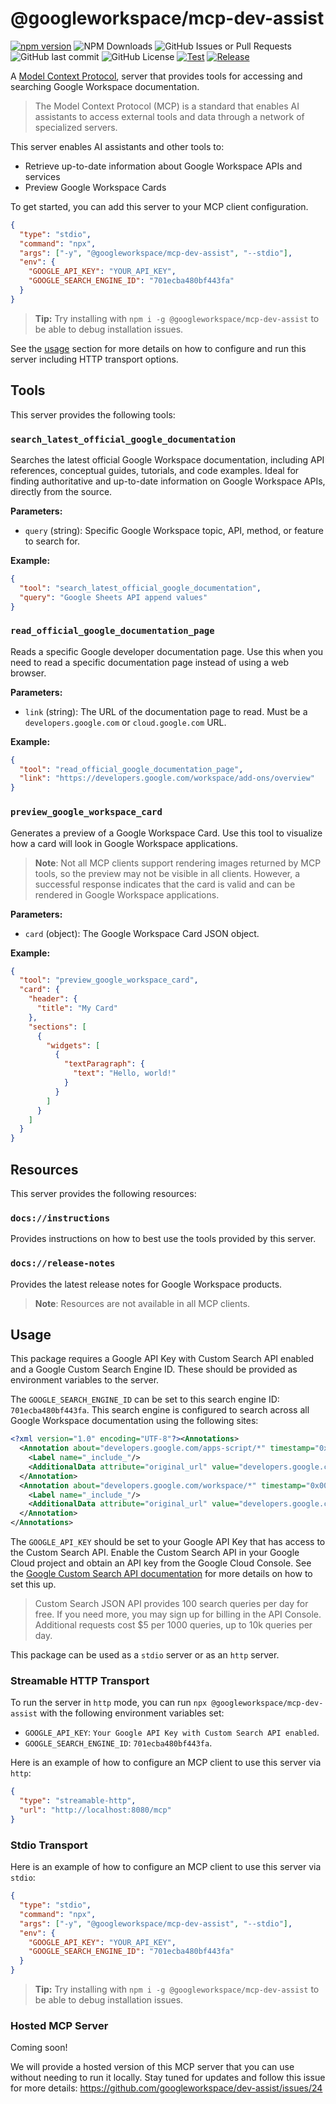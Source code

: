 # @googleworkspace/mcp-dev-assist

[![npm version](https://img.shields.io/npm/v/%40googleworkspace%2Fmcp-dev-assist)](https://www.npmjs.com/package/@googleworkspace/mcp-dev-assist)
![NPM Downloads](https://img.shields.io/npm/dm/%40googleworkspace%2Fmcp-dev-assist)
![GitHub Issues or Pull Requests](https://img.shields.io/github/issues/googleworkspace/dev-assist)
![GitHub last commit](https://img.shields.io/github/last-commit/googleworkspace/dev-assist)
![GitHub License](https://img.shields.io/github/license/googleworkspace/dev-assist)
[![Test](https://github.com/googleworkspace/dev-assist/actions/workflows/test.yml/badge.svg)](https://github.com/googleworkspace/dev-assist/actions/workflows/test.yml)
[![Release](https://github.com/googleworkspace/dev-assist/actions/workflows/release.yml/badge.svg)](https://github.com/googleworkspace/dev-assist/actions/workflows/release.yml)

A [Model Context Protocol](https://modelcontextprotocol.io/), server that provides tools for accessing and searching Google Workspace documentation.

> The Model Context Protocol (MCP) is a standard that enables AI assistants to access external tools and data through a network of specialized servers.

This server enables AI assistants and other tools to:

- Retrieve up-to-date information about Google Workspace APIs and services
- Preview Google Workspace Cards

To get started, you can add this server to your MCP client configuration.

```json
{
  "type": "stdio",
  "command": "npx",
  "args": ["-y", "@googleworkspace/mcp-dev-assist", "--stdio"],
  "env": {
    "GOOGLE_API_KEY": "YOUR_API_KEY",
    "GOOGLE_SEARCH_ENGINE_ID": "701ecba480bf443fa"
  }
}
```

> **Tip:** Try installing with `npm i -g @googleworkspace/mcp-dev-assist` to be able to debug installation issues.

See the [usage](https://github.com/googleworkspace/dev-assist/tree/main/packages/mcp-dev-assist#usage) section for more details on how to configure and run this server including HTTP transport options.

## Tools

This server provides the following tools:

### `search_latest_official_google_documentation`

Searches the latest official Google Workspace documentation, including API references, conceptual guides, tutorials, and code examples. Ideal for finding authoritative and up-to-date information on Google Workspace APIs, directly from the source.

**Parameters:**

- `query` (string): Specific Google Workspace topic, API, method, or feature to search for.

**Example:**

```json
{
  "tool": "search_latest_official_google_documentation",
  "query": "Google Sheets API append values"
}
```

### `read_official_google_documentation_page`

Reads a specific Google developer documentation page. Use this when you need to read a specific documentation page instead of using a web browser.

**Parameters:**

- `link` (string): The URL of the documentation page to read. Must be a `developers.google.com` or `cloud.google.com` URL.

**Example:**

```json
{
  "tool": "read_official_google_documentation_page",
  "link": "https://developers.google.com/workspace/add-ons/overview"
}
```

### `preview_google_workspace_card`

Generates a preview of a Google Workspace Card. Use this tool to visualize how a card will look in Google Workspace applications.

> **Note**: Not all MCP clients support rendering images returned by MCP tools, so the preview may not be visible in all clients. However, a successful response indicates that the card is valid and can be rendered in Google Workspace applications.

**Parameters:**

- `card` (object): The Google Workspace Card JSON object.

**Example:**

```json
{
  "tool": "preview_google_workspace_card",
  "card": {
    "header": {
      "title": "My Card"
    },
    "sections": [
      {
        "widgets": [
          {
            "textParagraph": {
              "text": "Hello, world!"
            }
          }
        ]
      }
    ]
  }
}
```

## Resources

This server provides the following resources:

### `docs://instructions`

Provides instructions on how to best use the tools provided by this server.

### `docs://release-notes`

Provides the latest release notes for Google Workspace products.

> **Note**: Resources are not available in all MCP clients.

## Usage

This package requires a Google API Key with Custom Search API enabled and a Google Custom Search Engine ID. These should be provided as environment variables to the server.

The `GOOGLE_SEARCH_ENGINE_ID` can be set to this search engine ID: `701ecba480bf443fa`. This search engine is configured to search across all Google Workspace documentation using the following sites:

```xml
<?xml version="1.0" encoding="UTF-8"?><Annotations>
  <Annotation about="developers.google.com/apps-script/*" timestamp="0x00063584435f37fd" score="1.0">
    <Label name="_include_"/>
    <AdditionalData attribute="original_url" value="developers.google.com/apps-script/*"/>
  </Annotation>
  <Annotation about="developers.google.com/workspace/*" timestamp="0x00063480a0b76c0d" score="1.0">
    <Label name="_include_"/>
    <AdditionalData attribute="original_url" value="developers.google.com/workspace/*"/>
  </Annotation>
</Annotations>
```

The `GOOGLE_API_KEY` should be set to your Google API Key that has access to the Custom Search API. Enable the Custom Search API in your Google Cloud project and obtain an API key from the Google Cloud Console. See the [Google Custom Search API documentation](https://developers.google.com/custom-search/v1/overview) for more details on how to set this up.

> Custom Search JSON API provides 100 search queries per day for free. If you need more, you may sign up for billing in the API Console. Additional requests cost $5 per 1000 queries, up to 10k queries per day.

This package can be used as a `stdio` server or as an `http` server.

### Streamable HTTP Transport

To run the server in `http` mode, you can run `npx @googleworkspace/mcp-dev-assist` with the following environment variables set:

- `GOOGLE_API_KEY`: `Your Google API Key with Custom Search API enabled`.
- `GOOGLE_SEARCH_ENGINE_ID`: `701ecba480bf443fa`.

Here is an example of how to configure an MCP client to use this server via `http`:

```json
{
  "type": "streamable-http",
  "url": "http://localhost:8080/mcp"
}
```

### Stdio Transport

Here is an example of how to configure an MCP client to use this server via `stdio`:

```json
{
  "type": "stdio",
  "command": "npx",
  "args": ["-y", "@googleworkspace/mcp-dev-assist", "--stdio"],
  "env": {
    "GOOGLE_API_KEY": "YOUR_API_KEY",
    "GOOGLE_SEARCH_ENGINE_ID": "701ecba480bf443fa"
  }
}
```

> **Tip:** Try installing with `npm i -g @googleworkspace/mcp-dev-assist` to be able to debug installation issues.

### Hosted MCP Server

Coming soon!

We will provide a hosted version of this MCP server that you can use without needing to run it locally. Stay tuned for updates and follow this issue for more details: https://github.com/googleworkspace/dev-assist/issues/24
